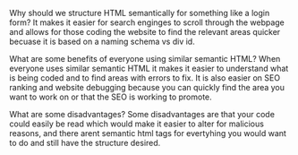 Why should we structure HTML semantically for something like a login form?
It makes it easier for search enginges to scroll through the webpage and allows for those coding the website to find the relevant areas quicker becuase it is based on a naming schema vs div id.

What are some benefits of everyone using similar semantic HTML?
When everyone uses similar semantic HTML it makes it easier to understand what is being coded and to find areas with errors to fix. It is also easier on SEO ranking and website debugging because you can quickly find the area you want to work on or that the SEO is working to promote.

What are some disadvantages?
Some disadvantages are that your code could easily be read which would make it easier to alter for malicious reasons, and there arent semantic html tags for evertyhing you would want to do and still have the structure desired.

